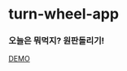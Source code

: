 # turn-wheel-app

### 오늘은 뭐먹지? 원판돌리기!
<a href="https://thkim0627.github.io/turn-wheel-app-main/">DEMO</a>